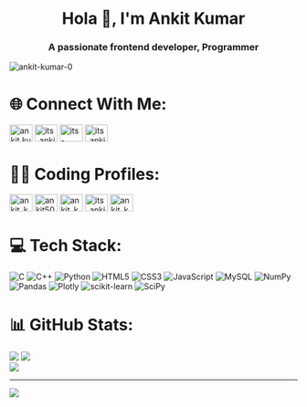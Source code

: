 <h1 align="center">Hola 👋, I'm Ankit Kumar</h1>
<h3 align="center">A passionate frontend developer, Programmer</h3>

<p align="left"> <img src="https://komarev.com/ghpvc/?username=ankit-kumar-0&label=Profile%20views&color=0e75b6&style=flat" alt="ankit-kumar-0" /> </p>

# 🌐 Connect With Me:
<p align="left">
<a href="https://fb.com/ankit.kumar.502" target="blank"><img align="center" src="https://raw.githubusercontent.com/rahuldkjain/github-profile-readme-generator/master/src/images/icons/Social/facebook.svg" alt="ankit.kumar.502" height="30" width="40" /></a> 
<a href="https://instagram.com/its_ankit_502" target="blank"><img align="center" src="https://raw.githubusercontent.com/rahuldkjain/github-profile-readme-generator/master/src/images/icons/Social/instagram.svg" alt="its_ankit_502" height="30" width="40" /></a> 
<a href="https://linkedin.com/in/its-ankit" target="blank"><img align="center" src="https://raw.githubusercontent.com/rahuldkjain/github-profile-readme-generator/master/src/images/icons/Social/linked-in-alt.svg" alt="its-ankit" height="30" width="40" /></a> 
<a href="https://twitter.com/its_ankit_502" target="blank"><img align="center" src="https://raw.githubusercontent.com/rahuldkjain/github-profile-readme-generator/master/src/images/icons/Social/twitter.svg" alt="its_ankit_502" height="30" width="40" /></a>
</p>

# 👨‍💻 Coding Profiles:
<p align="left">
<a href="https://www.leetcode.com/ankit_kumar_0" target="blank"><img align="center" src="https://raw.githubusercontent.com/rahuldkjain/github-profile-readme-generator/master/src/images/icons/Social/leet-code.svg" alt="ankit_kumar_0" height="30" width="40" /></a>
<a href="https://auth.geeksforgeeks.org/user/ankit502" target="blank"><img align="center" src="https://raw.githubusercontent.com/rahuldkjain/github-profile-readme-generator/master/src/images/icons/Social/geeks-for-geeks.svg" alt="ankit502" height="30" width="40" /></a>
<a href="https://www.codechef.com/users/ankit_kumar_0" target="blank"><img align="center" src="https://cdn.jsdelivr.net/npm/simple-icons@3.1.0/icons/codechef.svg" alt="ankit_kumar_0" height="30" width="40" /></a>
<a href="https://www.hackerrank.com/its_ankit_502" target="blank"><img align="center" src="https://raw.githubusercontent.com/rahuldkjain/github-profile-readme-generator/master/src/images/icons/Social/hackerrank.svg" alt="its_ankit_502" height="30" width="40" /></a>
<a href="https://codeforces.com/profile/ankit_kumar_0" target="blank"><img align="center" src="https://raw.githubusercontent.com/rahuldkjain/github-profile-readme-generator/master/src/images/icons/Social/codeforces.svg" alt="ankit_kumar_0" height="30" width="40" /></a>

# 💻 Tech Stack:
![C](https://img.shields.io/badge/c-%2300599C.svg?style=for-the-badge&logo=c&logoColor=white) ![C++](https://img.shields.io/badge/c++-%2300599C.svg?style=for-the-badge&logo=c%2B%2B&logoColor=white) ![Python](https://img.shields.io/badge/python-3670A0?style=for-the-badge&logo=python&logoColor=ffdd54) ![HTML5](https://img.shields.io/badge/html5-%23E34F26.svg?style=for-the-badge&logo=html5&logoColor=white) ![CSS3](https://img.shields.io/badge/css3-%231572B6.svg?style=for-the-badge&logo=css3&logoColor=white) ![JavaScript](https://img.shields.io/badge/javascript-%23323330.svg?style=for-the-badge&logo=javascript&logoColor=%23F7DF1E) ![MySQL](https://img.shields.io/badge/mysql-%2300f.svg?style=for-the-badge&logo=mysql&logoColor=white) ![NumPy](https://img.shields.io/badge/numpy-%23013243.svg?style=for-the-badge&logo=numpy&logoColor=white) ![Pandas](https://img.shields.io/badge/pandas-%23150458.svg?style=for-the-badge&logo=pandas&logoColor=white) ![Plotly](https://img.shields.io/badge/Plotly-%233F4F75.svg?style=for-the-badge&logo=plotly&logoColor=white) ![scikit-learn](https://img.shields.io/badge/scikit--learn-%23F7931E.svg?style=for-the-badge&logo=scikit-learn&logoColor=white) ![SciPy](https://img.shields.io/badge/SciPy-%230C55A5.svg?style=for-the-badge&logo=scipy&logoColor=%white)
# 📊 GitHub Stats:
![](https://github-readme-stats.vercel.app/api/top-langs/?username=ankit-kumar-0&theme=dark&hide_border=false&include_all_commits=false&count_private=false&layout=compact)
![](https://github-readme-stats.vercel.app/api?username=ankit-kumar-0&theme=dark&hide_border=false&include_all_commits=false&count_private=false)<br/>
![](https://github-readme-streak-stats.herokuapp.com/?user=ankit-kumar-0&theme=dark&hide_border=false)<br/>

---
[![](https://visitcount.itsvg.in/api?id=ankit-kumar-0&icon=0&color=0)](https://visitcount.itsvg.in)

<!-- Proudly created with GPRM ( https://gprm.itsvg.in ) -->
